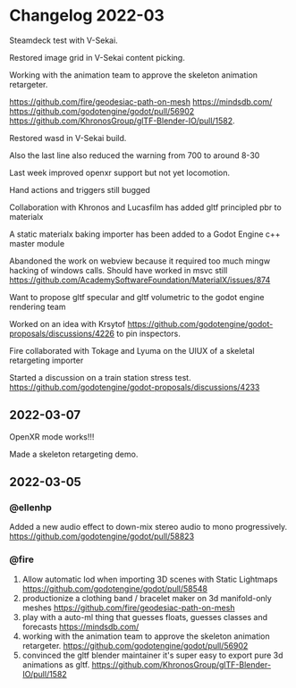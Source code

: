 # Changelog 2022-03

Steamdeck test with V-Sekai.

Restored image grid in V-Sekai content picking.

Working with the animation team to approve the skeleton animation retargeter.

https://github.com/fire/geodesiac-path-on-mesh https://mindsdb.com/ https://github.com/godotengine/godot/pull/56902 https://github.com/KhronosGroup/glTF-Blender-IO/pull/1582.

Restored wasd in V-Sekai build.

Also the last line also reduced the warning from 700 to around 8-30

Last week improved openxr support but not yet locomotion.

Hand actions and triggers still bugged

Collaboration with Khronos and Lucasfilm has added gltf principled pbr to materialx

A static materialx baking importer has been added to a Godot Engine c++ master module

Abandoned the work on webview because it required too much mingw hacking of windows calls. Should have worked in msvc still
https://github.com/AcademySoftwareFoundation/MaterialX/issues/874

Want to propose gltf specular and gltf volumetric to the godot engine rendering team

Worked on an idea with Krsytof https://github.com/godotengine/godot-proposals/discussions/4226 to pin inspectors.

Fire collaborated with Tokage and Lyuma on the UIUX of a skeletal retargeting importer

Started a discussion on a train station stress test. https://github.com/godotengine/godot-proposals/discussions/4233

## 2022-03-07

OpenXR mode works!!!

Made a skeleton retargeting demo.

## 2022-03-05

### @ellenhp

Added a new audio effect to down-mix stereo audio to mono progressively. https://github.com/godotengine/godot/pull/58823

### @fire

1. Allow automatic lod when importing 3D scenes with Static Lightmaps https://github.com/godotengine/godot/pull/58548
1. productionize a clothing band / bracelet maker on 3d manifold-only meshes https://github.com/fire/geodesiac-path-on-mesh
1. play with a auto-ml thing that guesses floats, guesses classes and forecasts https://mindsdb.com/
1. working with the animation team to approve the skeleton animation retargeter. https://github.com/godotengine/godot/pull/56902
1. convinced the gltf blender maintainer it's super easy to export pure 3d animations as gltf. https://github.com/KhronosGroup/glTF-Blender-IO/pull/1582
